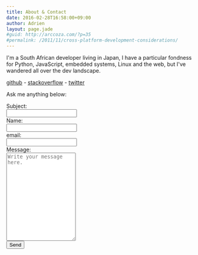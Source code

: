 ```yaml
---
title: About & Contact
date: 2016-02-28T16:58:00+09:00
author: Adrien
layout: page.jade
#guid: http://arccoza.com/?p=35
#permalink: /2011/11/cross-platform-development-considerations/
---
```


I'm a South African developer living in Japan, I have a particular fondness for Python, JavaScript, embedded systems, Linux and the web, but I've wandered all over the dev landscape. 


[github](https://github.com/arccoza) - [stackoverflow](https://careers.stackoverflow.com/cv/employer/312979) - [twitter](https://twitter.com/arccoza)


Ask me anything below:


<section>
	<form id="contact">
		<label for="subject">Subject:</label><br>
		<input name="subject" type="text"><br>
		<label for="name">Name:</label><br>
		<input name="name" type="text"><br>
		<label for="email" required>email:</label><br>
		<input name="email" type="email" required><br>
		<label for="message" required>Message:</label><br>
		<textarea name="message" required rows="15" placeholder="Write your message here."></textarea><br>
		<input name="send" type="submit" value="Send">
		<label id="sent" style="display: none;">Message sent, thanks, I'll get back to you.</label>
	</form>
</section>